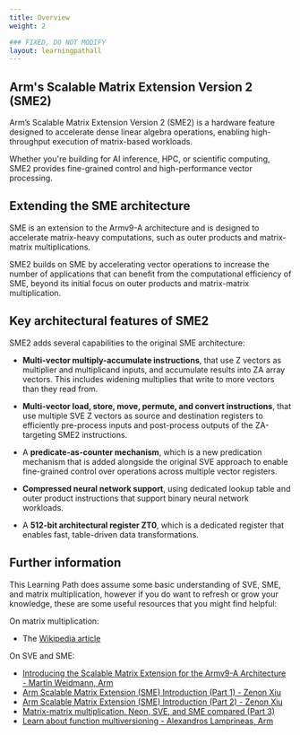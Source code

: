 ```yaml
---
title: Overview
weight: 2

### FIXED, DO NOT MODIFY
layout: learningpathall
---
```


## Arm's Scalable Matrix Extension Version 2 (SME2)

Arm’s Scalable Matrix Extension Version 2 (SME2) is a hardware feature designed to accelerate dense linear algebra operations, enabling high-throughput execution of matrix-based workloads. 

Whether you're building for AI inference, HPC, or scientific computing, SME2 provides fine-grained control and high-performance vector processing.


## Extending the SME architecture

SME is an extension to the Armv9-A architecture and is designed to accelerate matrix-heavy computations, such as outer products and matrix-matrix multiplications. 

SME2 builds on SME by accelerating vector operations to increase the number of applications that can benefit from the computational efficiency of SME, beyond its initial focus on outer products and matrix-matrix multiplication.

## Key architectural features of SME2

SME2 adds several capabilities to the original SME architecture:

* **Multi-vector multiply-accumulate instructions**, that use Z vectors as multiplier and multiplicand inputs, and accumulate results into ZA array vectors. This includes widening multiplies that write to more vectors than they read from.

* **Multi-vector load, store, move, permute, and convert instructions**, that use multiple SVE Z vectors as source and destination registers to efficiently pre-process inputs and post-process outputs of the ZA-targeting SME2 instructions.

* A **predicate-as-counter mechanism**, which is a new predication mechanism that is added alongside the original SVE approach to enable fine-grained control over operations across multiple vector registers.

* **Compressed neural network support**, using dedicated lookup table and outer product instructions that support binary neural network workloads.

* A **512-bit architectural register ZT0**, which is a dedicated register that enables fast, table-driven data transformations.

## Further information

This Learning Path does assume some basic understanding of SVE, SME, and matrix multiplication, however if you do want to refresh or grow your knowledge, these are some useful resources that you might find helpful: 

On matrix multiplication: 

- The [Wikipedia article](https://en.wikipedia.org/wiki/Matrix_multiplication)

On SVE and SME:

- [Introducing the Scalable Matrix Extension for the Armv9-A Architecture - Martin Weidmann, Arm](https://community.arm.com/arm-community-blogs/b/architectures-and-processors-blog/posts/scalable-matrix-extension-armv9-a-architecture)
- [Arm Scalable Matrix Extension (SME) Introduction (Part 1) - Zenon Xiu](https://community.arm.com/arm-community-blogs/b/architectures-and-processors-blog/posts/arm-scalable-matrix-extension-introduction)
- [Arm Scalable Matrix Extension (SME) Introduction (Part 2) - Zenon Xiu](https://community.arm.com/arm-community-blogs/b/architectures-and-processors-blog/posts/arm-scalable-matrix-extension-introduction-p2)
- [Matrix-matrix multiplication. Neon, SVE, and SME compared (Part 3)](https://community.arm.com/arm-community-blogs/b/architectures-and-processors-blog/posts/.matrix-matrix-multiplication-neon-sve-and-sme-compared)
- [Learn about function multiversioning - Alexandros Lamprineas, Arm](https://learn.arm.com/learning-paths/cross-platform/function-multiversioning/)